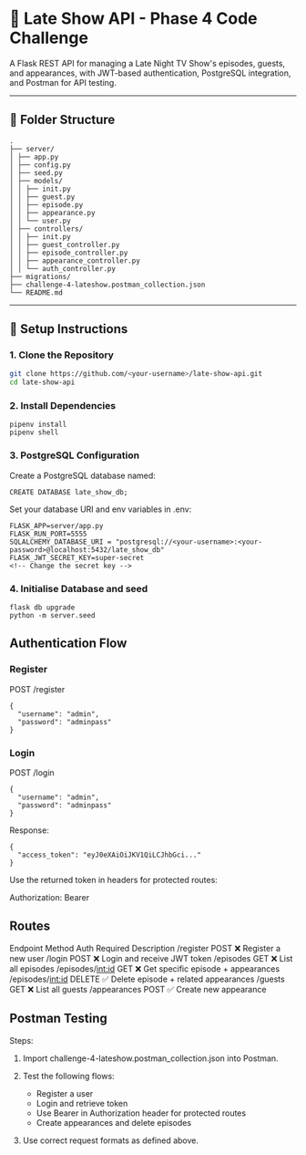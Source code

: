 # 🌙 Late Show API - Phase 4 Code Challenge

A Flask REST API for managing a Late Night TV Show's episodes, guests, and appearances, with JWT-based authentication, PostgreSQL integration, and Postman for API testing.

---

## 📁 Folder Structure
```
.
├── server/
│ ├── app.py
│ ├── config.py
│ ├── seed.py
│ ├── models/
│ │ ├── init.py
│ │ ├── guest.py
│ │ ├── episode.py
│ │ ├── appearance.py
│ │ └── user.py
│ ├── controllers/
│ │ ├── init.py
│ │ ├── guest_controller.py
│ │ ├── episode_controller.py
│ │ ├── appearance_controller.py
│ │ └── auth_controller.py
├── migrations/
├── challenge-4-lateshow.postman_collection.json
└── README.md
```

---

## 🚀 Setup Instructions

### 1. Clone the Repository

```bash
git clone https://github.com/<your-username>/late-show-api.git
cd late-show-api
```
### 2. Install Dependencies
```
pipenv install 
pipenv shell
```
### 3. PostgreSQL Configuration
Create a PostgreSQL database named:
```
CREATE DATABASE late_show_db;
```
Set your database URI and env variables in .env:
```
FLASK_APP=server/app.py
FLASK_RUN_PORT=5555
SQLALCHEMY_DATABASE_URI = "postgresql://<your-username>:<your-password>@localhost:5432/late_show_db"
FLASK_JWT_SECRET_KEY=super-secret
<!-- Change the secret key -->
```
### 4. Initialise Database and seed
```
flask db upgrade
python -m server.seed
```

## Authentication Flow
### Register

POST /register
```
{
  "username": "admin",
  "password": "adminpass"
}
```
### Login

POST /login
```
{
  "username": "admin",
  "password": "adminpass"
}
```
Response:
```
{
  "access_token": "eyJ0eXAiOiJKV1QiLCJhbGci..."
}
```
Use the returned token in headers for protected routes:

Authorization: Bearer <token>

## Routes
Endpoint	Method	Auth Required	Description
/register	POST	❌	Register a new user
/login	POST	❌	Login and receive JWT token
/episodes	GET	❌	List all episodes
/episodes/<int:id>	GET	❌	Get specific episode + appearances
/episodes/<int:id>	DELETE	✅	Delete episode + related appearances
/guests	GET	❌	List all guests
/appearances	POST	✅	Create new appearance

## Postman Testing
Steps:

1. Import challenge-4-lateshow.postman_collection.json into Postman.
2. Test the following flows:

    - Register a user
    - Login and retrieve token
    - Use Bearer <token> in Authorization header for protected routes
    - Create appearances and delete episodes

3. Use correct request formats as defined above.